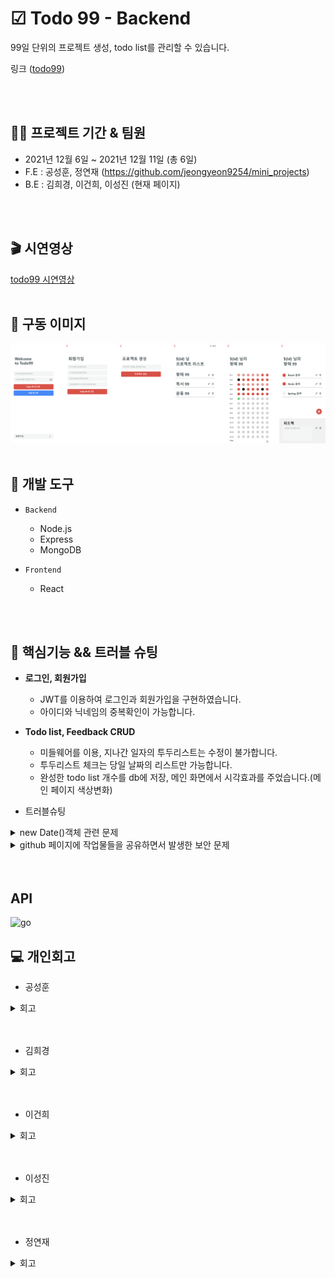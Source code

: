 
  # ☑ Todo 99 - Backend

99일 단위의 프로젝트 생성, todo list를 관리할 수 있습니다.

링크
([todo99](http://test-go99.s3-website.ap-northeast-2.amazonaws.com))

<br/>
<br/>

## 👨‍💻 프로젝트 기간 & 팀원

- 2021년 12월 6일 ~ 2021년 12월 11일 (총 6일)
- F.E : 공성훈, 정연재 (https://github.com/jeongyeon9254/mini_projects)
- B.E : 김희경, 이건희, 이성진 (현재 페이지)

<br/>
<br/>


## 🎬 시연영상

[todo99 시연영상](https://www.youtube.com/watch?v=E97PTRgSM-k)
<br/>
<br/>

## 🎨 구동 이미지

![디자인](https://github.com/kongom2/mini_projects/raw/master/img/%EA%B5%AC%EB%8F%99%ED%99%94%EB%A9%B4.png)
<br/>
<br/>



## 🔨 개발 도구

- `Backend`
   - Node.js
   - Express
   - MongoDB


- `Frontend`
   - React
<br/>
<br/>



## 📖 핵심기능 && 트러블 슈팅

+ **로그인, 회원가입**   
  - JWT를 이용하여 로그인과 회원가입을 구현하였습니다.   
  - 아이디와 닉네임의 중복확인이 가능합니다.      

+ **Todo list, Feedback CRUD**
  - 미들웨어를 이용, 지나간 일자의 투두리스트는 수정이 불가합니다.
  - 투두리스트 체크는 당일 날짜의 리스트만 가능합니다.
  - 완성한 todo list 개수를 db에 저장, 메인 화면에서 시각효과를 주었습니다.(메인 페이지 색상변화)    

+ 트러블슈팅 
<details markdown ="1">
  <summary>new Date()객체 관련 문제</summary><br/>
로컬의 node에서 new Date()로 시간객체 생성 후 getMonth, getDate등으로 값을 받아오면 한국 시간 기준으로 생성이 된다.<br/>그러나, EC2의 node에서 동일하게 실행을 하면 UTC 기준으로 생성이 되어 한국 시간과 차이가 생겨 동작에 문제가 생겼다.<br/>원인은 EC2 서버의 Timezone이 UTC로 설정되어 있기 때문이다.
<br/><br/>해결 방법에는 두 가지가 있다.<br/>1. EC2 서버의 Timezone을 KST로 번경하기<br/>2. 영국 시간을 받아서 한국 시간으로 변경하기<br/><br/>
우리는 해결할 당시 1번 방법을 알지 못해 2번 방법으로 해결했다.<br/>
UTC 시간을 받고, 그 시간에 한국 시차만큼 더해서 한국 시간을 구한 것이다.<br/>
하지만, 이렇게 해결하면 추가적인 로직과 연산과정이 필요하기 때문에, 앞으로는 1번 방법을 사용하는 것이 올바른 해결법으로 보인다.
  </details>
  <details markdown ="1">
  <summary>github 페이지에 작업물들을 공유하면서 발생한 보안 문제</summary><br/>
JWT의 비밀키와, 비밀번호 db 등록시 사용한 난수의 무분별한 노출<br/><br/>
해결방법<br/>1. .env파일 생성 후 JWT의 비밀키와, 비밀번호 db 등록시 사용한 난수를 .env에 등록<br/>2. 해당파일을 .gitignore에 등록하여 작업 진행시 커밋되지 않게 만듬.<br/>3. .env파일의 경우 서버 관리자만 공유하도록하여 작업물들의 수정.
</details>
<br/>
<br/>

## API
![go](https://user-images.githubusercontent.com/57748284/145734602-92fa5e7b-b64d-4b3f-a3c6-cf797012d081.png)

## 💻 개인회고

 - 공성훈
<details markdown="1">
<summary>회고</summary>
 본문 수정 또는 블로그 링크
</details>
<br>
<br>


 - 김희경
<details markdown="1">
<br>
<summary>회고</summary>
   본문 수정 또는 블로그 링크
</details>
<br/>
<br/>

 - 이건희
<details markdown="1">
<br>
<summary>회고</summary>
   본문 수정 또는 블로그 링크
</details>
<br/>
<br/>

 - 이성진
<details markdown="1">
<br>
<summary>회고</summary>
   본문 수정 또는 블로그 링크
</details>
<br/>
<br/>

 - 정연재
<details markdown="1">
<br>
<summary>회고</summary>
  본문 수정 블로그 링크
</details>
<br/>
<br/>

